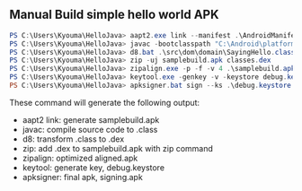 ## Manual Build simple hello world APK

```powershell
PS C:\Users\Kyouma\HelloJava> aapt2.exe link --manifest .\AndroidManifest.xml -I "C:\Android\platforms\android-31\android.jar" -o samplebuild.apk
PS C:\Users\Kyouma\HelloJava> javac -bootclasspath "C:\Android\platforms\android-31\android.jar" -source 1.8 -target 1.8 .\src\dom\domain\*.java
PS C:\Users\Kyouma\HelloJava> d8.bat .\src\dom\domain\SayingHello.class --lib "C:\Android\platforms\android-31\android.jar"
PS C:\Users\Kyouma\HelloJava> zip -uj samplebuild.apk classes.dex
PS C:\Users\Kyouma\HelloJava> zipalign.exe -p -f -v 4 .\samplebuild.apk aligned.apk
PS C:\Users\Kyouma\HelloJava> keytool.exe -genkey -v -keystore debug.keystore -storepass android -alias androiddebugkey -keypass android -keyalg RSA -keysize 2048 -validity 10000
PS C:\Users\Kyouma\HelloJava> apksigner.bat sign --ks .\debug.keystore --ks-pass pass:android --out signed.apk .\aligned.apk
```

These command will generate the following output:

- aapt2 link: generate samplebuild.apk
- javac: compile source code to .class
- d8: transform .class to .dex
- zip: add .dex to samplebuild.apk with zip command
- zipalign: optimized aligned.apk
- keytool: generate key, debug.keystore
- apksigner: final apk, signing.apk
